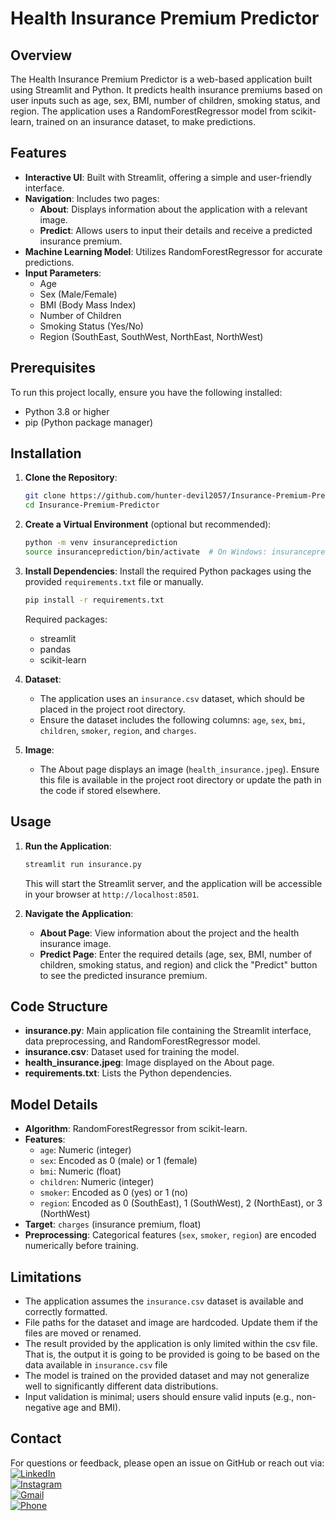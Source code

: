 # Health Insurance Premium Predictor

## Overview
The Health Insurance Premium Predictor is a web-based application built using Streamlit and Python. It predicts health insurance premiums based on user inputs such as age, sex, BMI, number of children, smoking status, and region. The application uses a RandomForestRegressor model from scikit-learn, trained on an insurance dataset, to make predictions.

## Features
- **Interactive UI**: Built with Streamlit, offering a simple and user-friendly interface.
- **Navigation**: Includes two pages:
  - **About**: Displays information about the application with a relevant image.
  - **Predict**: Allows users to input their details and receive a predicted insurance premium.
- **Machine Learning Model**: Utilizes RandomForestRegressor for accurate predictions.
- **Input Parameters**:
  - Age
  - Sex (Male/Female)
  - BMI (Body Mass Index)
  - Number of Children
  - Smoking Status (Yes/No)
  - Region (SouthEast, SouthWest, NorthEast, NorthWest)

## Prerequisites
To run this project locally, ensure you have the following installed:
- Python 3.8 or higher
- pip (Python package manager)

## Installation
1. **Clone the Repository**:
   ```bash
   git clone https://github.com/hunter-devil2057/Insurance-Premium-Predictor.git
   cd Insurance-Premium-Predictor
   ```

2. **Create a Virtual Environment** (optional but recommended):
   ```bash
   python -m venv insuranceprediction
   source insuranceprediction/bin/activate  # On Windows: insuranceprediction\Scripts\activate
   ```

3. **Install Dependencies**:
   Install the required Python packages using the provided `requirements.txt` file or manually.
   ```bash
   pip install -r requirements.txt
   ```
   Required packages:
   - streamlit
   - pandas
   - scikit-learn

4. **Dataset**:
   - The application uses an `insurance.csv` dataset, which should be placed in the project root directory.
   - Ensure the dataset includes the following columns: `age`, `sex`, `bmi`, `children`, `smoker`, `region`, and `charges`.

5. **Image**:
   - The About page displays an image (`health_insurance.jpeg`). Ensure this file is available in the project root directory or update the path in the code if stored elsewhere.

## Usage
1. **Run the Application**:
   ```bash
   streamlit run insurance.py
   ```
   This will start the Streamlit server, and the application will be accessible in your browser at `http://localhost:8501`.

2. **Navigate the Application**:
   - **About Page**: View information about the project and the health insurance image.
   - **Predict Page**: Enter the required details (age, sex, BMI, number of children, smoking status, and region) and click the "Predict" button to see the predicted insurance premium.

## Code Structure
- **insurance.py**: Main application file containing the Streamlit interface, data preprocessing, and RandomForestRegressor model.
- **insurance.csv**: Dataset used for training the model.
- **health_insurance.jpeg**: Image displayed on the About page.
- **requirements.txt**: Lists the Python dependencies.

## Model Details
- **Algorithm**: RandomForestRegressor from scikit-learn.
- **Features**:
  - `age`: Numeric (integer)
  - `sex`: Encoded as 0 (male) or 1 (female)
  - `bmi`: Numeric (float)
  - `children`: Numeric (integer)
  - `smoker`: Encoded as 0 (yes) or 1 (no)
  - `region`: Encoded as 0 (SouthEast), 1 (SouthWest), 2 (NorthEast), or 3 (NorthWest)
- **Target**: `charges` (insurance premium, float)
- **Preprocessing**: Categorical features (`sex`, `smoker`, `region`) are encoded numerically before training.

## Limitations
- The application assumes the `insurance.csv` dataset is available and correctly formatted.
- File paths for the dataset and image are hardcoded. Update them if the files are moved or renamed.
- The result provided by the application is only limited within the csv file. That is, the output it is going to be provided is going to be based on the data available in `insurance.csv` file
- The model is trained on the provided dataset and may not generalize well to significantly different data distributions.
- Input validation is minimal; users should ensure valid inputs (e.g., non-negative age and BMI).

## Contact
For questions or feedback, please open an issue on GitHub or reach out via:  
[![LinkedIn](https://img.icons8.com/color/24/linkedin.png)](https://www.linkedin.com/in/manish-shiwakoti-01721b260)  
[![Instagram](https://img.icons8.com/color/24/instagram-new.png)](https://www.instagram.com/manish.shiwakoti/)  
[![Gmail](https://img.icons8.com/color/24/gmail.png)](mailto:manishshiwakoti42@gmail.com)  
[![Phone](https://img.icons8.com/color/24/phone.png)](tel:+9779866556820)